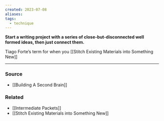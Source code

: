```yaml
---
created: 2023-07-08
aliases: 
tags:
  - technique
---
```

**Start a writing project with a series of close-but-disconnected well formed ideas, then just connect them.**

Tiago Forte’s term for when you [[Stitch Existing Materials into Something New]] 

****
### Source
- [[Building A Second Brain]]

### Related
- [[Intermediate Packets]] 
- [[Stitch Existing Materials into Something New]]